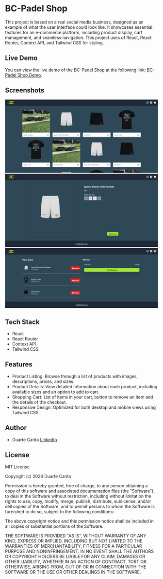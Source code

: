 
# BC-Padel Shop

This project is based on a real social media business, designed as an example of what the user interface could look like. It showcases essential features for an e-commerce platform, including product display, cart management, and seamless navigation. This project uses of React, React Router, Context API, and Tailwind CSS for styling.

## Live Demo

You can view the live demo of the BC-Padel Shop at the following link: [BC-Padel Shop Demo](https://bc-padel-shop.pages.dev/).

## Screenshots

![Home Page](https://github.com/dheitorcarita/BC-Padel-Shop/blob/master/screenshots/BC-Padel-Homepage.png)
![Product Page](https://github.com/dheitorcarita/BC-Padel-Shop/blob/master/screenshots/BC-Padel-productpage.png)
![Cart Page](https://github.com/dheitorcarita/BC-Padel-Shop/blob/master/screenshots/BC-Padel-cartpage.png)

## Tech Stack

- React
- React Router
- Context API
- Tailwind CSS


## Features

- Product Listing: Browse through a list of products with images, descriptions, prices, and sizes.
- Product Details: View detailed information about each product, including available sizes and an option to add to cart.
- Shopping Cart: List of items in your cart, button to remove an item and the details of the  checkout.
- Responsive Design: Optimized for both desktop and mobile views using Tailwind CSS.

## Author

- Duarte Carita [LinkedIn](https://www.linkedin.com/in/duartecarita/)


## License

MIT License

Copyright (c) 2024 Duarte Carita

Permission is hereby granted, free of charge, to any person obtaining a copy
of this software and associated documentation files (the "Software"), to deal
in the Software without restriction, including without limitation the rights
to use, copy, modify, merge, publish, distribute, sublicense, and/or sell
copies of the Software, and to permit persons to whom the Software is
furnished to do so, subject to the following conditions:

The above copyright notice and this permission notice shall be included in all
copies or substantial portions of the Software.

THE SOFTWARE IS PROVIDED "AS IS", WITHOUT WARRANTY OF ANY KIND, EXPRESS OR
IMPLIED, INCLUDING BUT NOT LIMITED TO THE WARRANTIES OF MERCHANTABILITY,
FITNESS FOR A PARTICULAR PURPOSE AND NONINFRINGEMENT. IN NO EVENT SHALL THE
AUTHORS OR COPYRIGHT HOLDERS BE LIABLE FOR ANY CLAIM, DAMAGES OR OTHER
LIABILITY, WHETHER IN AN ACTION OF CONTRACT, TORT OR OTHERWISE, ARISING FROM,
OUT OF OR IN CONNECTION WITH THE SOFTWARE OR THE USE OR OTHER DEALINGS IN THE
SOFTWARE.

